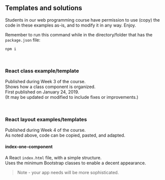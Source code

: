## Templates and solutions

Students in our web programming course have permission to use (copy) the code in these examples as-is, and to modify it in any way. Enjoy.

Remember to run this command while in the directory/folder that has the `package.json` file:

```
npm i
```

<br>

### React class example/template

Published during Week 3 of the course.  
Shows how a class component is organized.  
First published on January 24, 2019.  
(It may be updated or modified to include fixes or improvements.)

<br>

### React layout examples/templates

Published during Week 4 of the course.  
As noted above, code can be copied, pasted, and adapted. 

#### index-one-component

A React `index.html` file, with a simple structure.  
Uses the minimum Bootstrap classes to enable a decent appearance. 

> Note - your app needs will be more sophisticated. 

<br>
